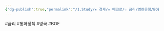```yaml
---
{"dg-publish":true,"permalink":"/1.Study/★ 경제/★ 매크로/☆ 금리/영란은행/BOE/","created":"2024-11-20T21:02:27.249+09:00","updated":"2025-06-03T20:07:19.801+09:00"}
---
```


#금리 #통화정책 #영국 #BOE